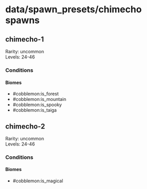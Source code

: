 # data/spawn_presets/chimecho spawns  
  
## chimecho-1  
Rarity: uncommon  
Levels: 24-46  
  
### Conditions  
  
#### Biomes  
  * #cobblemon:is_forest
  * #cobblemon:is_mountain
  * #cobblemon:is_spooky
  * #cobblemon:is_taiga
  
  
## chimecho-2  
Rarity: uncommon  
Levels: 24-46  
  
### Conditions  
  
#### Biomes  
  * #cobblemon:is_magical
  
